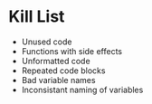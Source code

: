 Kill List
=========
* Unused code
* Functions with side effects
* Unformatted code
* Repeated code blocks
* Bad variable names
* Inconsistant naming of variables
